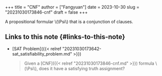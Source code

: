 +++
title = "CNF"
author = ["Fangyuan"]
date = 2023-10-30
slug = "20231030173846-cnf"
draft = false
+++

A propositional formular \\(\Psi\\) that is a conjunction of clauses.


## Links to this note {#links-to-this-note}

-   [SAT Problem]({{< relref "20231030173642-sat_satisfiability_problem.md" >}})

    > Given a [CNF]({{< relref "20231030173846-cnf.md" >}}) formula \\(\Psi\\), does it have a satisfying truth assignment?

